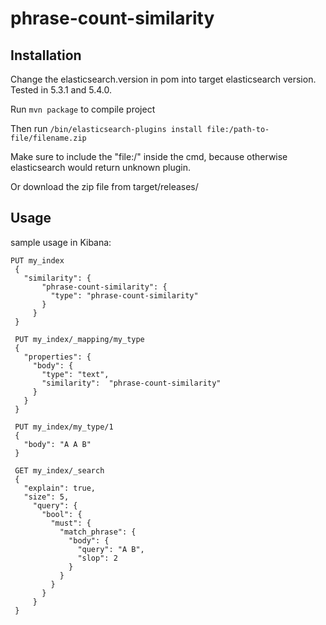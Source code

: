 # phrase-count-similarity

## Installation
Change the elasticsearch.version in pom into target elasticsearch version. Tested in 5.3.1 and 5.4.0.

Run `mvn package` to compile project

Then run
`/bin/elasticsearch-plugins install file:/path-to-file/filename.zip`

Make sure to include the "file:/" inside the cmd, because otherwise elasticsearch would return unknown plugin.

Or download the zip file from target/releases/

## Usage
sample usage in Kibana:
```
PUT my_index
 {
   "similarity": {
       "phrase-count-similarity": {
         "type": "phrase-count-similarity"
       }
     }
 }
 
 PUT my_index/_mapping/my_type
 {
   "properties": {
     "body": {
       "type": "text",
       "similarity":  "phrase-count-similarity"
     }
   }
 }
 
 PUT my_index/my_type/1
 {
   "body": "A A B"
 }
 
 GET my_index/_search
 {
   "explain": true,
   "size": 5,
     "query": {
       "bool": {
         "must": {
           "match_phrase": {
             "body": {
               "query": "A B",
               "slop": 2
             }
           }
         }
       }
     }
 }
```
